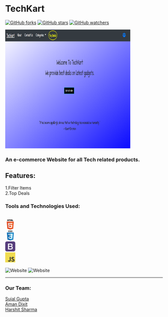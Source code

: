 
# TechKart
[![GitHub forks](https://img.shields.io/github/forks/heysujal/TechKart?style=social&label=Fork&maxAge=2592000)](https://github.com/heysujal/TechKart)
[![GitHub stars](https://img.shields.io/github/stars/heysujal/TechKart?style=social&label=Star&maxAge=2592000)](https://github.com/heysujal/TechKart)
[![GitHub watchers](https://img.shields.io/github/watchers/heysujal/TechKart?style=social&label=Watch&maxAge=2592000)](https://github.com/heysujal/TechKart)
 
 <img height="380px" width="400px" src="https://raw.githubusercontent.com/heysujal/TechKart/master/img/preview.png" />
<br />


### An e-commerce Website for all Tech related products.

## Features:
1.Filter Items <br />
2.Top Deals 


### Tools and Technologies Used:

<p align="left">
<code>
<img height="32" width="32" src="https://raw.githubusercontent.com/github/explore/80688e429a7d4ef2fca1e82350fe8e3517d3494d/topics/html/html.png" />
<img height="32" width="32" src="https://raw.githubusercontent.com/github/explore/80688e429a7d4ef2fca1e82350fe8e3517d3494d/topics/css/css.png" />
<img height="32" width="32" src="https://raw.githubusercontent.com/github/explore/80688e429a7d4ef2fca1e82350fe8e3517d3494d/topics/bootstrap/bootstrap.png" />
<img height="32" width="32" src="https://raw.githubusercontent.com/github/explore/80688e429a7d4ef2fca1e82350fe8e3517d3494d/topics/javascript/javascript.png" />
</code>
</p>


<img alt="Website" width="180px" height="38px" src="https://camo.githubusercontent.com/85c2c434ad9847385c56dc2e2d54eabb1fb6f79d/687474703a2f2f466f7254686542616467652e636f6d2f696d616765732f6261646765732f6275696c742d776974682d6c6f76652e737667">      <img alt="Website" width="180px" height="38px" src="https://camo.githubusercontent.com/4d50177f3b0c044c99ffce53046b4c126b906593/687474703a2f2f466f7254686542616467652e636f6d2f696d616765732f6261646765732f6275696c742d62792d646576656c6f706572732e737667">
<hr/>

### Our Team:
[Sujal Gupta](https://github.com/heysujal)<br />
[Aman Dixit ](https://github.com/AMAN123956)<br />
[Harshit Sharma](https://github.com/me-harshit)
